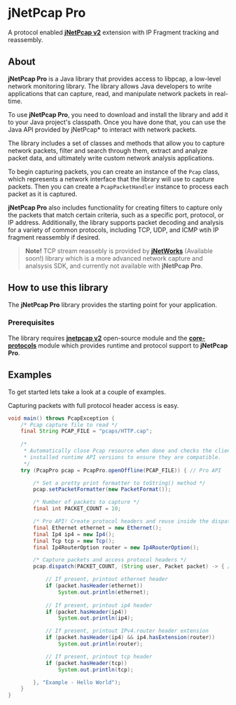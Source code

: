 # jNetPcap Pro
A protocol enabled [**jNetPcap v2**][jnetpcap] extension with IP Fragment tracking and reassembly.

## About

**jNetPcap Pro** is a Java library that provides access to libpcap, a low-level network monitoring library. The library allows Java developers to write applications that can capture, read, and manipulate network packets in real-time.

To use **jNetPcap Pro**, you need to download and install the library and add it to your Java project's classpath. Once you have done that, you can use the Java API provided by jNetPcap* to interact with network packets.

The library includes a set of classes and methods that allow you to capture network packets, filter and search through them, extract and analyze packet data, and ultimately write custom network analysis applications.

To begin capturing packets, you can create an instance of the `Pcap` class, which represents a network interface that the library will use to capture packets. Then you can create a `PcapPacketHandler` instance to process each packet as it is captured.

**jNetPcap Pro** also includes functionality for creating filters to capture only the packets that match certain criteria, such as a specific port, protocol, or IP address. Additionally, the library supports packet decoding and analysis for a variety of common protocols, including TCP, UDP, and ICMP wtih IP fragment reassembly if desired.

> **Note!** TCP stream reassebly is provided by [**jNetWorks**][jnetworks] (Available soon!) library which is a more advanced network capture and analsysis SDK, and currently not available with **jNetPcap Pro**.

## How to use this library
The **jNetPcap Pro** library provides the starting point for your application. 

### Prerequisites
The library requires [**jnetpcap v2**][jnetpcap] open-source module and the [**core-protocols**][core-protocols] module which provides runtime and protocol support to **jNetPcap Pro**.

## Examples
To get started lets take a look at a couple of examples.

Capturing packets with full protocol header access is easy.
```java
void main() throws PcapException {
	/* Pcap capture file to read */
	final String PCAP_FILE = "pcaps/HTTP.cap";
	
	/*
	 * Automatically close Pcap resource when done and checks the client and
	 * installed runtime API versions to ensure they are compatible.
	 */
	try (PcapPro pcap = PcapPro.openOffline(PCAP_FILE)) { // Pro API

		/* Set a pretty print formatter to toString() method */
		pcap.setPacketFormatter(new PacketFormat());

		/* Number of packets to capture */
		final int PACKET_COUNT = 10;

		/* Pro API! Create protocol headers and reuse inside the dispatch handler */
		final Ethernet ethernet = new Ethernet();
		final Ip4 ip4 = new Ip4();
		final Tcp tcp = new Tcp();
		final Ip4RouterOption router = new Ip4RouterOption();

		/* Capture packets and access protocol headers */
		pcap.dispatch(PACKET_COUNT, (String user, Packet packet) -> { // Pro API

			// If present, printout ethernet header
			if (packet.hasHeader(ethernet))
				System.out.println(ethernet);
			
			// If present, printout ip4 header
			if (packet.hasHeader(ip4))
				System.out.println(ip4);

			// If present, printout IPv4.router header extension
			if (packet.hasHeader(ip4) && ip4.hasExtension(router))
				System.out.println(router);

			// If present, printout tcp header
			if (packet.hasHeader(tcp))
				System.out.println(tcp);

		}, "Example - Hello World");
	}
}
```

[core-protocols]: https://github.com/slytechs-repos/core-protocols
[jnetpcap]: https://github.com/slytechs-repos/jnetpcap
[jnetpcap-examples]: https://github.com/slytechs-repos/jnetpcap-examples
[jnetworks]: https://github.com/slytechs-repos/jnetworks
